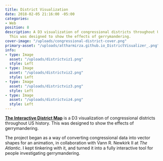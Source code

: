 ```yaml
---
title: District Visualization
date: 2018-02-05 21:16:00 -05:00
categories:
- Web
position: 8
description: A D3 visualization of congressional districts throughout US history.
  This was designed to show the effects of gerrymandering.
cover-image: "/uploads/congressional-district-cover.png"
primary-asset: "/uploads/attharmirza.github.io_DistrictVisualizer_.png"
info:
- type: Image
  asset: "/uploads/districtviz1.png"
  style: Left
- type: Image
  asset: "/uploads/districtviz2.png"
  style: Left
- type: Image
  asset: "/uploads/districtviz3.png"
  style: Left
- type: Image
  asset: "/uploads/districtviz4.png"
  style: Left
---
```


[**The Interactive District Map**](https://attharmirza.github.io/DistrictVisualizer/) is a D3 visualization of congressional districts throughout US history. This was designed to show the effects of gerrymandering.

The project began as a way of converting congressional data into vector shapes for an animation, in collaboration with Vann R. Newkirk II at *The Atlantic*. I kept tinkering with it, and turned it into a fully interactive tool for people investigating gerrymandering.
